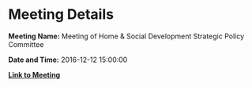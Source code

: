# Meeting Details

**Meeting Name:** Meeting of Home & Social Development Strategic Policy Committee

**Date and Time:** 2016-12-12 15:00:00

**[Link to Meeting](https://www.limerick.ie/council/whats-on/meeting-home-social-development-strategic-policy-committee-3)**
